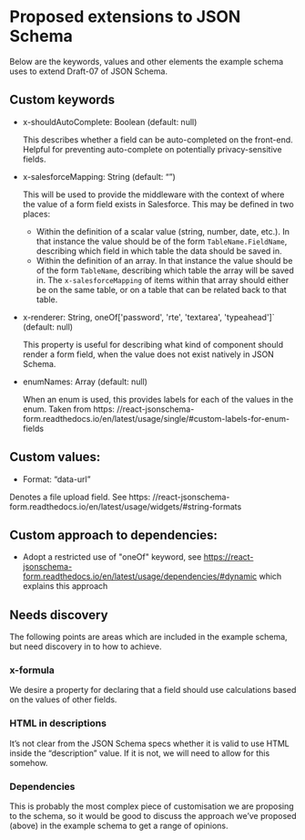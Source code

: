 # Proposed extensions to JSON Schema

Below are the keywords, values and other elements the example schema uses to extend Draft-07 of JSON Schema. 

## Custom keywords 

- x-shouldAutoComplete: Boolean (default: null) 

    This describes whether a field can be auto-completed on the front-end. Helpful for preventing auto-complete on potentially privacy-sensitive fields.  

- x-salesforceMapping: String (default: “”) 

    This will be used to provide the middleware with the context of where the value of a form field exists in Salesforce. This may be defined in two places:
    - Within the definition of a scalar value (string, number, date, etc.). In that instance the value should be of the form `TableName.FieldName`, describing which field in which table the data should be saved in.
    - Within the definition of an array. In that instance the value should be of the form `TableName`, describing which table the array will be saved in. The `x-salesforceMapping` of items within that array should either be on the same table, or on a table that can be related back to that table.

- x-renderer: String, oneOf['password', 'rte', 'textarea', 'typeahead']` (default: null) 

    This property is useful for describing what kind of component should render a form field, when the value does not exist natively in JSON Schema. 

- enumNames: Array (default: null)  

    When an enum is used, this provides labels for each of the values in the enum. Taken from https: //react-jsonschema-form.readthedocs.io/en/latest/usage/single/#custom-labels-for-enum-fields 

## Custom values: 

- Format: “data-url” 

Denotes a file upload field. See https: //react-jsonschema-form.readthedocs.io/en/latest/usage/widgets/#string-formats 

## Custom approach to dependencies: 

- Adopt a restricted use of "oneOf" keyword, see https://react-jsonschema-form.readthedocs.io/en/latest/usage/dependencies/#dynamic which explains this approach 

## Needs discovery 

The following points are areas which are included in the example schema, but need discovery in to how to achieve.

### x-formula 

We desire a property for declaring that a field should use calculations based on the values of other fields. 

### HTML in descriptions 

It’s not clear from the JSON Schema specs whether it is valid to use HTML inside the “description” value. If it is not, we will need to allow for this somehow. 

### Dependencies 

This is probably the most complex piece of customisation we are proposing to the schema, so it would be good to discuss the approach we’ve proposed (above) in the example schema to get a range of opinions.

